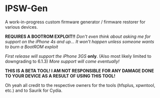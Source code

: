 # IPSW-Gen

A work-in-progress custom firmware generator / firmware restorer for various devices.

 **REQUIRES A BOOTROM EXPLOIT!!**
       *Don't even think about asking me for support on the iPhone 4s and up...*
       *It won't happen unless someone wants to burn a BootROM exploit*

  *First release will support the iPhone 3GS* **only**. (Also most likely limited to downgrading to 6.1.3)
  *More support will come eventually!*
  
  **THIS IS A BETA TOOL! I AM NOT RESPONSIBLE FOR ANY DAMAGE DONE TO YOUR DEVICE AS A RESULT OF USING THIS TOOL!**


Oh yeah all credit to the respective owners for the tools (hfsplus, xpwntool, etc.) and to Saurik for Cydia.
